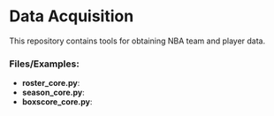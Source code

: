 # Data Acquisition

This repository contains tools for obtaining NBA team and player data.

### Files/Examples:

+ **roster_core.py**: 
+ **season_core.py**: 
+ **boxscore_core.py**:

